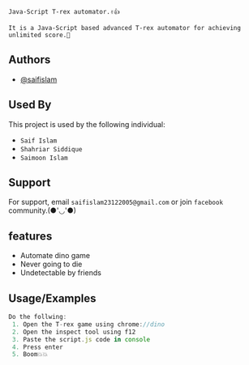 
`Java-Script T-rex automator.✌️👍`

`It is a Java-Script based advanced T-rex automator for achieving unlimited score.🙂
`


## Authors

- [@saifislam](https://www.github.com/sa-if)


## Used By

This project is used by the following individual:

- `Saif Islam`  
- `Shahriar Siddique`
- `Saimoon Islam`


## Support

For support, email `saifislam23122005@gmail.com` or join `facebook` community.(●'◡'●)

## features
- Automate dino game
- Never going to die
- Undetectable by friends



## Usage/Examples

```javascript
Do the follwing:
 1. Open the T-rex game using chrome://dino
 2. Open the inspect tool using f12
 3. Paste the script.js code in console
 4. Press enter
 5. Boom💥💥





